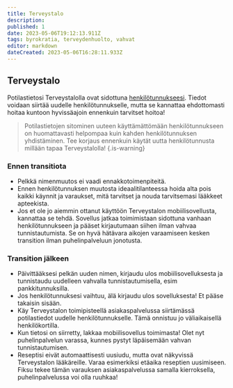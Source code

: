 ```yaml
---
title: Terveystalo
description: 
published: 1
date: 2023-05-06T19:12:13.911Z
tags: byrokratia, terveydenhuolto, vahvat
editor: markdown
dateCreated: 2023-05-06T16:28:11.933Z
---
```


## Terveystalo
Potilastietosi Terveystalolla ovat sidottuna [henkilötunnukseesi](/byrokratia/henkilotunnus). Tiedot voidaan siirtää uudelle henkilötunnukselle, mutta se kannattaa ehdottomasti hoitaa kuntoon hyvissäajoin ennenkuin tarvitset hoitoa!

> Potilastietojen sitominen uuteen käyttämättömään henkilötunnukseen on huomattavasti helpompaa kuin kahden henkilötunnuksen yhdistäminen. Tee korjaus ennenkuin käytät uutta henkilötunnusta millään tapaa Terveystalolla!
{.is-warning}


### Ennen transitiota
- Pelkkä nimenmuutos ei vaadi ennakkotoimenpiteitä.
- Ennen henkilötunnuksen muutosta ideaalitilanteessa hoida alta pois kaikki käynnit ja varaukset, mitä tarvitset ja nouda tarvitsemasi lääkkeet apteekista.
- Jos et ole jo aiemmin ottanut käyttöön Terveystalon mobiilisovellusta, kannattaa se tehdä. Sovellus jatkaa toimimistaan sidottuna vanhaan henkilötunnukseen ja pääset kirjautumaan siihen ilman vahvaa tunnistautumista. Se on hyvä hätävara aikojen varaamiseen kesken transition ilman puhelinpalveluun jonotusta.

### Transition jälkeen
- Päivittääksesi pelkän uuden nimen, kirjaudu ulos mobiilisovelluksesta ja tunnistaudu uudelleen vahvalla tunnistautumisella, esim pankkitunnuksilla.
- Jos henkilötunnuksesi vaihtuu, älä kirjaudu ulos sovelluksesta! Et pääse takaisin sisään.
- Käy Terveystalon toimipisteellä asiakaspalvelussa siirtämässä potilastiedot uudelle henkilötunnukselle. Tämä onnistuu jo väliaikaisellä henkilökortilla.
- Kun tietosi on siirretty, lakkaa mobiilisovellus toimimasta! Olet nyt puhelinpalvelun varassa, kunnes pystyt läpäisemään vahvan tunnistautumisen.
- Reseptisi eivät automaattisesti uusiudu, mutta ovat näkyvissä Terveystalon lääkäreille. Varaa esimerkiksi etäaika reseptien uusimiseen. Fiksu tekee tämän varauksen asiakaspalvelussa samalla kierroksella, puhelinpalvelussa voi olla ruuhkaa!